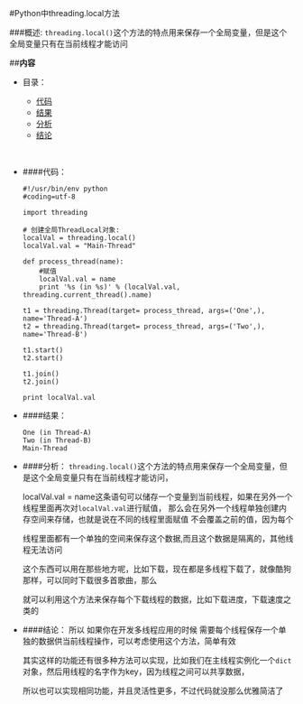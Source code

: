 ﻿#Python中threading.local方法

###概述:
`threading.local()`这个方法的特点用来保存一个全局变量，但是这个全局变量只有在当前线程才能访问


##**内容**

* 目录：

	* [代码](#user-content-代码)
 	* [结果](#user-content-结果)
 	* [分析](#user-content-分析)
 	* [结论](#user-content-结论)

<br>


* ####代码：
	```
	#!/usr/bin/env python
	#coding=utf-8

	import threading

	# 创建全局ThreadLocal对象:
	localVal = threading.local()
	localVal.val = "Main-Thread"
	    
	def process_thread(name):
	    #赋值
	    localVal.val = name
	    print '%s (in %s)' % (localVal.val, threading.current_thread().name)

	t1 = threading.Thread(target= process_thread, args=('One',), name='Thread-A')
	t2 = threading.Thread(target= process_thread, args=('Two',), name='Thread-B')
	
	t1.start()
	t2.start()
	
	t1.join()
	t2.join()
	
	print localVal.val
	```


* ####结果：
	```
	One (in Thread-A)
	Two (in Thread-B)
	Main-Thread
	```


* ####分析：
	`threading.local()`这个方法的特点用来保存一个全局变量，但是这个全局变量只有在当前线程才能访问，

	localVal.val = name这条语句可以储存一个变量到当前线程，如果在另外一个线程里面再次对`localVal.val`进行赋值，
	那么会在另外一个线程单独创建内存空间来存储，也就是说在不同的线程里面赋值 不会覆盖之前的值，因为每个

	线程里面都有一个单独的空间来保存这个数据,而且这个数据是隔离的，其他线程无法访问


	这个东西可以用在那些地方呢，比如下载，现在都是多线程下载了，就像酷狗那样，可以同时下载很多首歌曲，那么

	就可以利用这个方法来保存每个下载线程的数据，比如下载进度，下载速度之类的



* ####结论：
	所以  如果你在开发多线程应用的时候  需要每个线程保存一个单独的数据供当前线程操作，可以考虑使用这个方法，简单有效

	其实这样的功能还有很多种方法可以实现，比如我们在主线程实例化一个`dict`对象，然后用线程的名字作为key，因为线程之间可以共享数据，

	所以也可以实现相同功能，并且灵活性更多，不过代码就没那么优雅简洁了



